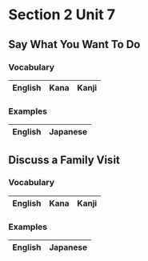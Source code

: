 # Section 2 Unit 7
## Say What You Want To Do
### Vocabulary
| English | Kana | Kanji |
|:-------:|:----:|:-----:|


### Examples
| English | Japanese |
|:-------:|:--------:|

## Discuss a Family Visit
### Vocabulary
| English | Kana | Kanji |
|:-------:|:----:|:-----:|


### Examples
| English | Japanese |
|:-------:|:--------:|
